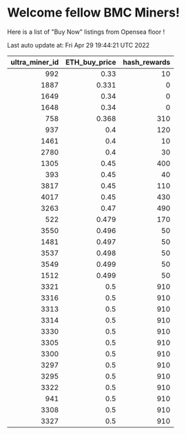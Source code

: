 # Welcome fellow BMC Miners!
Here is a list of "Buy Now" listings from Opensea floor !


Last auto update at: Fri Apr 29 19:44:21 UTC 2022


|   ultra_miner_id |   ETH_buy_price |   hash_rewards |
|-----------------:|----------------:|---------------:|
|              992 |           0.33  |             10 |
|             1887 |           0.331 |              0 |
|             1649 |           0.34  |              0 |
|             1648 |           0.34  |              0 |
|              758 |           0.368 |            310 |
|              937 |           0.4   |            120 |
|             1461 |           0.4   |             10 |
|             2780 |           0.4   |             30 |
|             1305 |           0.45  |            400 |
|              393 |           0.45  |             40 |
|             3817 |           0.45  |            110 |
|             4017 |           0.45  |            430 |
|             3263 |           0.47  |            490 |
|              522 |           0.479 |            170 |
|             3550 |           0.496 |             50 |
|             1481 |           0.497 |             50 |
|             3537 |           0.498 |             50 |
|             3549 |           0.499 |             50 |
|             1512 |           0.499 |             50 |
|             3321 |           0.5   |            910 |
|             3316 |           0.5   |            910 |
|             3313 |           0.5   |            910 |
|             3314 |           0.5   |            910 |
|             3330 |           0.5   |            910 |
|             3305 |           0.5   |            910 |
|             3300 |           0.5   |            910 |
|             3297 |           0.5   |            910 |
|             3295 |           0.5   |            910 |
|             3322 |           0.5   |            910 |
|              941 |           0.5   |            910 |
|             3308 |           0.5   |            910 |
|             3327 |           0.5   |            910 |